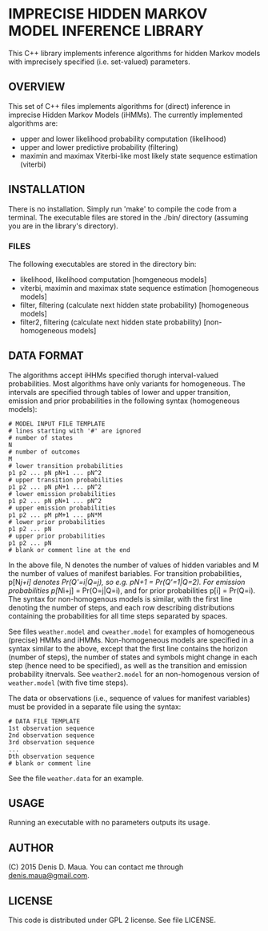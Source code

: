 # IMPRECISE HIDDEN MARKOV MODEL INFERENCE LIBRARY #

This C++ library implements inference algorithms for hidden Markov
models with imprecisely specified (i.e. set-valued) parameters. 


## OVERVIEW ##

This set of C++ files implements algorithms for (direct) inference in imprecise Hidden Markov Models (iHMMs). The currently implemented algorithms are:

- upper and lower likelihood probability computation (likelihood)
- upper and lower predictive probability (filtering)
- maximin and maximax Viterbi-like most likely state sequence estimation (viterbi)

## INSTALLATION ##

There is no installation. Simply run 'make' to compile the code from a terminal. The executable files are stored in the ./bin/ directory (assuming you are in the library's directory).

### FILES

The following executables are stored in the directory bin:

- likelihood,  likelihood computation [homgeneous models]
- viterbi, maximin and maximax state sequence estimation [homogeneous models]
- filter, filtering (calculate next hidden state probability) [homogeneous models]
- filter2, filtering (calculate next hidden state probability) [non-homogeneous models]

## DATA FORMAT ##

The algorithms accept iHHMs specified thorugh interval-valued probabilities. Most algorithms have only variants for homogeneous. The intervals are specified through tables of lower and upper transition, emission and prior probabilities in the following syntax (homogeneous models):

    # MODEL INPUT FILE TEMPLATE
    # lines starting with '#' are ignored
    # number of states
    N
    # number of outcomes
    M
    # lower transition probabilities
    p1 p2 ... pN pN+1 ... pN^2
    # upper transition probabilities
    p1 p2 ... pN pN+1 ... pN^2
    # lower emission probabilities
    p1 p2 ... pN pN+1 ... pN^2
    # upper emission probabilities
    p1 p2 ... pM pM+1 ... pN*M
    # lower prior probabilities
    p1 p2 ... pN
    # upper prior probabilities
    p1 p2 ... pN
    # blank or comment line at the end

In the above file, N denotes the number of values of hidden variables and M the number of values of manifest bariables. For transition probabilities, p[N*j+i] denotes Pr(Q'=i|Q=j), so e.g. pN+1 = Pr(Q'=1|Q=2). For emission probabilities p[N*i+j] = Pr(O=j|Q=i), and for prior probabilities p[i] = Pr(Q=i). The syntax for non-homogenous models is similar, with the first line denoting the number of steps, and each row describing distributions containing the probabilities for all time steps separated by spaces.

See files `weather.model` and `cweather.model` for examples of homogeneous (precise) HMMs and iHMMs. Non-homogeneous models are specified in a syntax similar to the above, except that the first line contains the horizon (number of steps), the number of states and symbols might change in each step (hence need to be specified), as well as the transition and emission probability itnervals. See `weather2.model` for an non-homogenous version of `weather.model` (with five time steps).

The data or observations (i.e., sequence of values for manifest variables) must be provided in a separate file using the syntax:

    # DATA FILE TEMPLATE 
    1st observation sequence
    2nd observation sequence
    3rd observation sequence
    ...
    Dth observation sequence
    # blank or comment line

See the file `weather.data` for an example.


## USAGE ##

Running an executable with no parameters outputs its usage.

## AUTHOR ##

(C) 2015 Denis D. Maua. You can contact me through denis.maua@gmail.com.

## LICENSE ##

This code is distributed under GPL 2 license. See file LICENSE.
